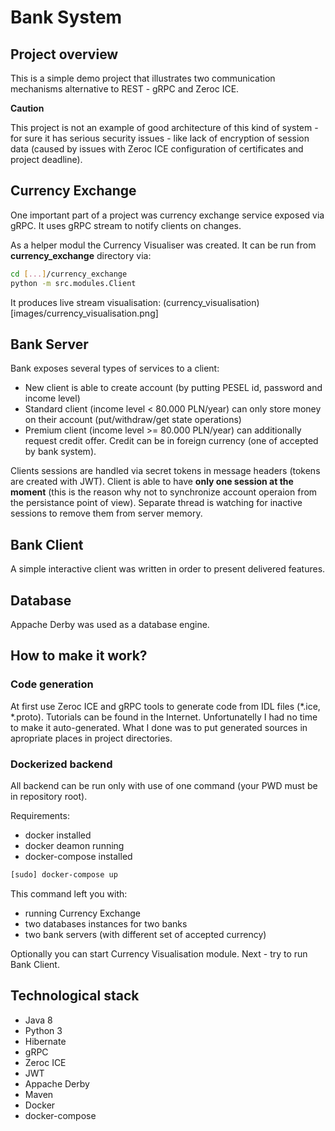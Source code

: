 # Bank System

## Project overview
This is a simple demo project that illustrates two communication mechanisms alternative to REST - gRPC and Zeroc ICE.

__Caution__

This project is not an example of good architecture of this kind of system - for sure it has serious security issues - like lack of encryption of
session data (caused by issues with Zeroc ICE configuration of certificates and project deadline).


## Currency Exchange
One important part of a project was currency exchange service exposed via gRPC. It uses gRPC stream to notify clients on changes.

As a helper modul the Currency Visualiser was created. It can be run from __currency_exchange__ directory via:

```bash
cd [...]/currency_exchange
python -m src.modules.Client
```

It produces live stream visualisation:
(currency_visualisation)[images/currency_visualisation.png]

## Bank Server
Bank exposes several types of services to a client:
* New client is able to create account (by putting PESEL id, password and income level)
* Standard client (income level < 80.000 PLN/year) can only store money on their account (put/withdraw/get state operations)
* Premium client (income level >= 80.000 PLN/year) can additionally request credit offer. Credit can be in foreign currency (one of accepted by 
bank system).

Clients sessions are handled via secret tokens in message headers (tokens are created with JWT). Client is able to have __only one session at the moment__
 (this is the reason why not to synchronize account operaion from the persistance point of view). Separate thread is watching for inactive sessions
to remove them from server memory.

## Bank Client
A simple interactive client was written in order to present delivered features.

## Database
Appache Derby was used as a database engine.

## How to make it work?
### Code generation
At first use Zeroc ICE and gRPC tools to generate code from IDL files (*.ice, *.proto). Tutorials can be found in the Internet. Unfortunatelly I had no time
to make it auto-generated. What I done was to put generated sources in apropriate places in project directories.

### Dockerized backend
All backend can be run only with use of one command (your PWD must be in repository root). 

Requirements:
* docker installed 
* docker deamon running
* docker-compose installed

```bash
[sudo] docker-compose up
```

This command left you with:
* running Currency Exchange
* two databases instances for two banks
* two bank servers (with different set of accepted currency)

Optionally you can start Currency Visualisation module. Next - try to run Bank Client.


## Technological stack
* Java 8
* Python 3
* Hibernate
* gRPC
* Zeroc ICE
* JWT
* Appache Derby
* Maven
* Docker
* docker-compose

